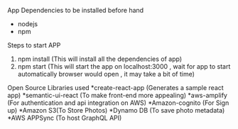 App Dependencies to be installed before hand
* nodejs
* npm

Steps to start APP 
1. npm install (This will install all the dependencies of app)
2. npm start (This will start the app on localhost:3000 , wait for app to start automatically browser would open , it may take a bit of time)

Open Source Libraries used
*create-react-app (Generates a sample react app)
*semantic-ui-react (To make front-end more appealing)
*aws-amplify (For authentication and api integration on AWS)
*Amazon-cognito (For Sign up)
*Amazon S3(To Store Photos)
*Dynamo DB (To save photo metadata)
*AWS APPSync (To host GraphQL API)
